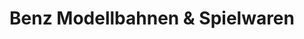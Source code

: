 ---
title: "Benz Modellbahnen & Spielwaren"
url: /schaffhausen/benz-modellbahnen-und-spielwaren/
shop: Spielzeug
---